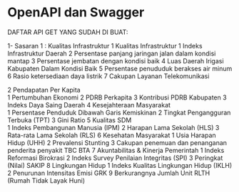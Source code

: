 # OpenAPI dan Swagger


DAFTAR API GET YANG SUDAH DI BUAT:

1- Sasaran 1 : Kualitas Infrastruktur
    1	Kualitas Infrastruktur	1	Indeks Infrastruktur Daerah
		2	Persentase panjang jaringan jalan dalam kondisi mantap
		3	Persentase jembatan dengan kondisi baik
		4	Luas Daerah Irigasi Kabupaten Dalam Kondisi Baik
		5	Persentase penududuk berakses air minum
		6	Rasio ketersediaan daya listrik
		7	Cakupan Layanan Telekomunikasi

2	Pendapatan Per Kapita	
    1	Pertumbuhan Ekonomi
		2	PDRB Perkapita
		3	Kontribusi PDRB Kabupaten
3			Indeks Daya Saing Daerah
4	Kesejahteraan Masyarakat	
    1	Persentase Penduduk Dibawah Garis Kemiskinan
		2	Tingkat Pengangguran Terbuka (TPT)
		3	Gini Ratio
5	Kualitas SDM	
    1	Indeks Pembangunan Manusia (IPM)
		2	Harapan Lama Sekolah (HLS)
		3	Rata-rata Lama Sekolah (RLS)
6	Kesehatan Masyarakat	1	Usia Harapan  Hidup (UHH)
		2	Prevalensi Stunting
		3	Cakupan penemuan dan penanganan penderita penyakit TBC BTA
7	Akuntabilitas & Kinerja Pemerintah	1	Indeks Reformasi Birokrasi
		2	Indeks Survey Penilaian Integritas (SPI)
		3	Peringkat (Nilai) SAKIP
8	Lingkungan Hidup	1	Indeks Kualitas Lingkungan Hidup (IKLH)
		2	Penurunan Intensitas Emisi GRK
9			Berkurangnya Jumlah Unit RLTH (Rumah Tidak Layak Huni)